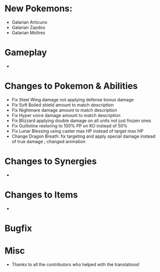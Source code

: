 # New Pokemons:

- Galarian Articuno
- Galarian Zapdos
- Galarian Moltres

# Gameplay

- 

# Changes to Pokemon & Abilities

- Fix Steel Wing damage not applying defense bonus damage
- Fix Soft Boiled shield amount to match description
- Fix Nightmare damage amount to match description
- Fix Hyper voice damage amount to match description
- Fix Blizzard applying double damage on all units not just frozen ones
- Fix Guillotine restoring to 100% PP on KO instead of 50%
- Fix Lunar Blessing using caster max HP instead of target max HP
- Change Dragon Breath: fix targeting and apply special damage instead of true damage ; changed animation

# Changes to Synergies

- 

# Changes to Items

- 

# Bugfix


# Misc


- Thanks to all the contributors who helped with the translations!
